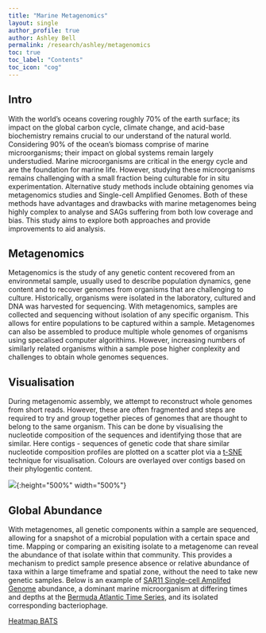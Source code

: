 ```yaml
---
title: "Marine Metagenomics"
layout: single
author_profile: true
author: Ashley Bell
permalink: /research/ashley/metagenomics
toc: true
toc_label: "Contents"
toc_icon: "cog"
---
```

## Intro
With the world’s oceans covering roughly 70% of the earth surface; its impact on the global carbon cycle, climate change, and acid-base biochemistry remains crucial to our understand of the natural world. Considering 90% of the ocean’s biomass comprise of marine microorganisms; their impact on global systems remain largely understudied. Marine microorganisms are critical in the energy cycle and are the foundation for marine life. However, studying these microorganisms remains challenging with a small fraction being culturable for in situ experimentation. Alternative study methods include obtaining genomes via metagenomics studies and Single-cell Amplified Genomes. Both of these methods have advantages and drawbacks with marine metagenomes being highly complex to analyse and SAGs suffering from both low coverage and bias. This study aims to explore both approaches and provide improvements to aid analysis.

## Metagenomics
Metagenomics is the study of any genetic content recovered from an environmetal sample, usually used to describe population dynamics, gene content and to recover genomes from organisms that are challenging to culture. Historically, organisms were isolated in the laboratory, cultured and DNA was harvested for sequencing. With metagenomics, samples are collected and sequencing without isolation of any specific organism. This allows for entire populations to be captured within a sample. Metagenomes can also be assembled to produce multiple whole genomes of organisms using specalised computer algorithims. However, increasing numbers of similarly related organisms within a sample pose higher conplexity and challenges to obtain whole genomes sequences.  

## Visualisation
During metagenomic assembly, we attempt to reconstruct whole genomes from short reads. However, these are often fragmented and steps are required to try and group together pieces of genomes that are thought to belong to the same organism. This can be done by visualising the nucleotide composition of the sequences and identifying those that are similar. Here contigs - sequences of genetic code that share similar nucleotide composition profiles are plotted on a scatter plot via a [t-SNE](https://en.wikipedia.org/wiki/T-distributed_stochastic_neighbor_embedding) technique for visualisation. Colours are overlayed over contigs based on their phylogentic content. 

![](../../../assets/images/metagenomics_tSNE.png){:height="500%" width="500%"}


## Global Abundance
With metagenomes, all genetic components within a sample are sequenced, allowing for a snapshot of a microbial population with a certain space and time. Mapping or comparing an exisiting isolate to a metagenome can reveal the abundance of that isolate within that community. This provides a mechanism to predict sample presence absence or relative abundance of taxa within a large timeframe and spatial zone, without the need to take new genetic samples. Below is an example of [SAR11 Single-cell Amplifed Genome](/research/ashley/sags) abundance, a dominant marine microorganism at differing times and depths at the [Bermuda Atlantic Time Series](http://www.bios.edu/research/projects/bats/), and its isolated corresponding bacteriophage.

[Heatmap BATS](/research/ashley/metagenomics/bats-heatmap)
